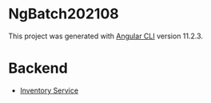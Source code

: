 # NgBatch202108

This project was generated with [Angular CLI](https://github.com/angular/angular-cli) version 11.2.3.

# Backend

* [Inventory Service](https://bitbucket.org/elwyncrestha/inventory-service)
